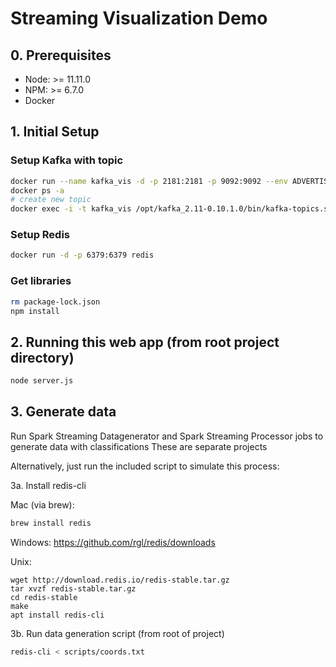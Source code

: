 # Streaming Visualization Demo

## 0. Prerequisites
- Node: >= 11.11.0
- NPM: >= 6.7.0
- Docker

## 1. Initial Setup

### Setup Kafka with topic
```bash
docker run --name kafka_vis -d -p 2181:2181 -p 9092:9092 --env ADVERTISED_HOST=0.0.0.0 --env ADVERTISED_PORT=9092 spotify/kafka
docker ps -a
# create new topic
docker exec -i -t kafka_vis /opt/kafka_2.11-0.10.1.0/bin/kafka-topics.sh --create --zookeeper localhost:2181 --replication-factor 1 --partitions 1 --topic test3
```

### Setup Redis
```bash
docker run -d -p 6379:6379 redis
```

### Get libraries
```bash
rm package-lock.json
npm install
```


## 2. Running this web app (from root project directory)
```bash
node server.js
```

## 3. Generate data
Run Spark Streaming Datagenerator and Spark Streaming Processor jobs to generate data with classifications
These are separate projects

Alternatively, just run the included script to simulate this process:

3a. Install redis-cli

Mac (via brew):
```bash
brew install redis
```
Windows:
https://github.com/rgl/redis/downloads

Unix:
```
wget http://download.redis.io/redis-stable.tar.gz
tar xvzf redis-stable.tar.gz
cd redis-stable
make
apt install redis-cli
```

3b. Run data generation script (from root of project)
```bash
redis-cli < scripts/coords.txt

```

